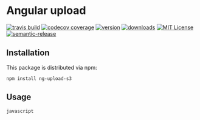 # Angular upload 

[![travis build](https://img.shields.io/travis/paulstefanday/ng-upload-s3.svg?style=flat-square)](https://travis-ci.org/paulstefanday/ng-upload-s3)
[![codecov coverage](https://img.shields.io/codecov/c/github/paulstefanday/ng-upload-s3.svg?style=flat-square)](https://codecov.io/github/paulstefanday/ng-upload-s3)
[![version](https://img.shields.io/npm/v/ng-upload-s3.svg?style=flat-square)](http://npm.im/ng-upload-s3)
[![downloads](https://img.shields.io/npm/dm/ng-upload-s3.svg?style=flat-square)](http://npm-stat.com/charts.html?package=ng-upload-s3&from=2015-08-01)
[![MIT License](https://img.shields.io/npm/l/ng-upload-s3.svg?style=flat-square)](http://opensource.org/licenses/MIT)
[![semantic-release](https://img.shields.io/badge/%20%20%F0%9F%93%A6%F0%9F%9A%80-semantic--release-e10079.svg?style=flat-square)](https://github.com/semantic-release/semantic-release)


## Installation

This package is distributed via npm:

```
npm install ng-upload-s3
```

## Usage

```
javascript
```

